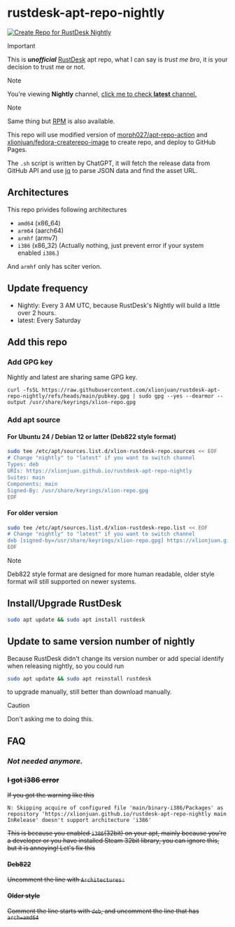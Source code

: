 # rustdesk-apt-repo-nightly

[![Create Repo for RustDesk Nightly](https://github.com/xlionjuan/rustdesk-apt-repo-nightly/actions/workflows/nightly.yml/badge.svg)](https://github.com/xlionjuan/rustdesk-apt-repo-nightly/actions/workflows/nightly.yml)

> [!IMPORTANT]  
> This is ***unofficial*** [RustDesk](https://github.com/rustdesk/rustdesk/) apt repo, what I can say is *trust me bro*, it is your decision to trust me or not.

> [!NOTE]  
> You're viewing **Nightly** channel, [click me to check **latest** channel.](https://github.com/xlionjuan/rustdesk-apt-repo-latest)

> [!NOTE]  
> Same thing but [RPM](https://github.com/xlionjuan/rustdesk-rpm-repo) is also available.

This repo will use modified version of [morph027/apt-repo-action](https://github.com/xlionjuan/apt-repo-action) and [xlionjuan/fedora-createrepo-image](https://github.com/xlionjuan/fedora-createrepo-image) to create repo, and deploy to GitHub Pages.

The `.sh` script is written by ChatGPT, it will fetch the release data from GitHub API and use [jq](https://github.com/jqlang/jq) to parse JSON data and find the asset URL.

## Architectures

This repo privides following architectures

* `amd64`  (x86_64)
* `arm64`  (aarch64)
* `armhf`  (armv7)
* `i386`   (x86_32) (Actually nothing, just prevent error if your system enabled `i386`.)

And `armhf` only has sciter verion.

## Update frequency

* Nightly: Every 3 AM UTC, because RustDesk's Nightly will build a little over 2 hours.
* latest: Every Saturday

## Add this repo
### Add GPG key
Nightly and latest are sharing same GPG key.
```
curl -fsSL https://raw.githubusercontent.com/xlionjuan/rustdesk-apt-repo-nightly/refs/heads/main/pubkey.gpg | sudo gpg --yes --dearmor --output /usr/share/keyrings/xlion-repo.gpg
```

### Add apt source
#### For Ubuntu 24 / Debian 12 or latter (Deb822 style format)

```bash
sudo tee /etc/apt/sources.list.d/xlion-rustdesk-repo.sources << EOF
# Change "nightly" to "latest" if you want to switch channel
Types: deb
URIs: https://xlionjuan.github.io/rustdesk-apt-repo-nightly
Suites: main
Components: main
Signed-By: /usr/share/keyrings/xlion-repo.gpg
EOF
```

#### For older version

```bash
sudo tee /etc/apt/sources.list.d/xlion-rustdesk-repo.list << EOF
# Change "nightly" to "latest" if you want to switch channel
deb [signed-by=/usr/share/keyrings/xlion-repo.gpg] https://xlionjuan.github.io/rustdesk-apt-repo-nightly main main
EOF
```

> [!NOTE]  
> Deb822 style format are designed for more human readable, older style format will still supported on newer systems.

## Install/Upgrade RustDesk
```bash
sudo apt update && sudo apt install rustdesk
```

## Update to same version number of nightly

Because RustDesk didn't change its version number or add special identify when releasing nightly, so you could run
```bash
sudo apt update && sudo apt reinstall rustdesk
```
to upgrade manually, still better than download manually.

> [!CAUTION]
> Don't asking me to doing this.

## FAQ
### ***Not needed anymore.***
### ~~I got i386 error~~

~~If you got the warning like this~~
```
N: Skipping acquire of configured file 'main/binary-i386/Packages' as repository 'https://xlionjuan.github.io/rustdesk-apt-repo-nightly main InRelease' doesn't support architecture 'i386'
```
~~This is because you enabled `i386`(32bit) on your apt, mainly because you're a developer or you have installed Steam 32bit library, you can ignore this, but it is annoying! Let's fix this~~

#### ~~Deb822~~
~~Uncomment the line with `Architectures:`~~

#### ~~Older style~~
~~Comment the line starts with `deb`, and uncomment the line that has `arch=amd64`~~
